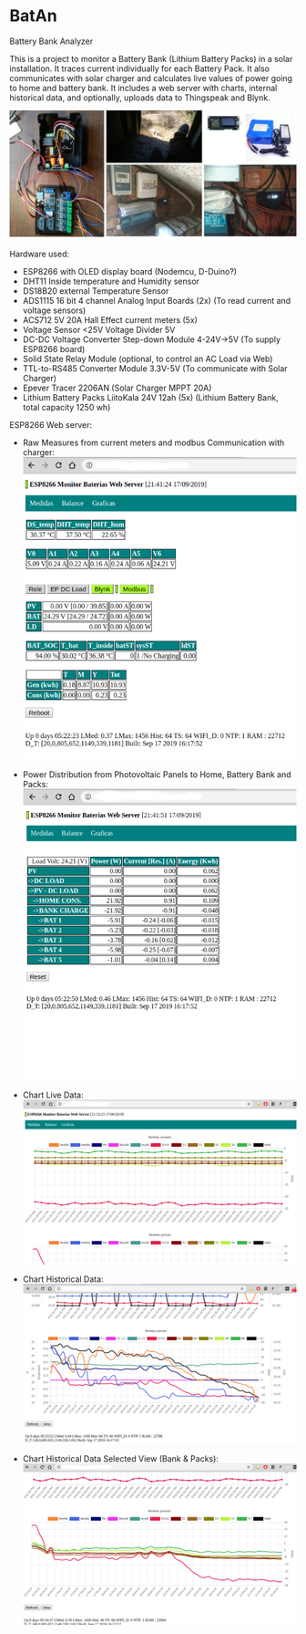 # BatAn
Battery Bank Analyzer

This is a project to monitor a Battery Bank (Lithium Battery Packs) in a solar installation. It traces current individually for each Battery Pack. It also communicates with solar charger and calculates live values of power going to home and battery bank. It includes a web server with charts, internal historical data, and optionally, uploads data to Thingspeak and Blynk.


<img src="photos/collage.jpg" width="900"/>
 

Hardware used:

- ESP8266 with OLED display board (Nodemcu, D-Duino?) 
- DHT11 Inside temperature and Humidity sensor
- DS18B20 external Temperature Sensor
- ADS1115 16 bit 4 channel Analog Input Boards (2x) (To read current and voltage sensors)
- ACS712 5V 20A Hall Effect current meters (5x)
- Voltage Sensor <25V Voltage Divider 5V
- DC-DC Voltage Converter Step-down Module 4-24V->5V (To supply ESP8266 board)
- Solid State Relay Module (optional, to control an AC Load via Web)
- TTL-to-RS485 Converter Module 3.3V-5V (To communicate with Solar Charger)
- Epever Tracer 2206AN (Solar Charger MPPT 20A)
- Lithium Battery Packs LiitoKala 24V 12ah (5x) (Lithium Battery Bank, total capacity 1250 wh)


ESP8266 Web server:

- Raw Measures from current meters and modbus Communication with charger:
  <img src="photos/web1.png"/>

- Power Distribution from Photovoltaic Panels to Home, Battery Bank and Packs:
  <img src="photos/web2.png"/>

- Chart Live Data:
  <img src="photos/web3a.png"/>
  
- Chart Historical Data:
  <img src="photos/web3b.png"/>
  
- Chart Historical Data Selected View (Bank & Packs):
  <img src="photos/web3c.png"/>
  




